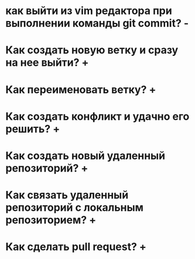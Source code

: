 # как выйти из vim редактора при выполнении команды git commit? -

# Как создать новую ветку и сразу на нее выйти? +

# Как переименовать ветку? +

# Как создать конфликт и удачно его решить? +

# Как создать новый удаленный репозиторий? +

# Как связать удаленный репозиторий с локальным репозиторием? + 

# Как сделать pull request? +